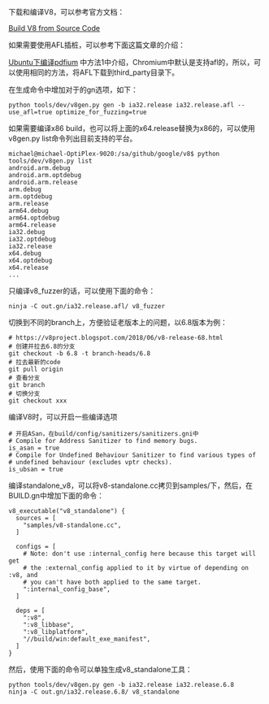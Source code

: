 下载和编译V8，可以参考官方文档：

[Build V8 from Source Code](https://github.com/v8/v8/wiki/Building-from-Source)

如果需要使用AFL插桩，可以参考下面这篇文章的介绍：

[Ubuntu下编译pdfium](https://www.jianshu.com/p/8bb348ba8d61) 中方法1中介绍，Chromium中默认是支持afl的，所以，可以使用相同的方法，将AFL下载到third_party目录下。

在生成命令中增加对于的gn选项，如下：
```
python tools/dev/v8gen.py gen -b ia32.release ia32.release.afl -- use_afl=true optimize_for_fuzzing=true
```

如果需要编译x86 build，也可以将上面的x64.release替换为x86的，可以使用 v8gen.py list命令列出目前支持的平台。
```
michael@michael-OptiPlex-9020:/sa/github/google/v8$ python tools/dev/v8gen.py list
android.arm.debug
android.arm.optdebug
android.arm.release
arm.debug
arm.optdebug
arm.release
arm64.debug
arm64.optdebug
arm64.release
ia32.debug
ia32.optdebug
ia32.release
x64.debug
x64.optdebug
x64.release
...
```

只编译v8_fuzzer的话，可以使用下面的命令：
```
ninja -C out.gn/ia32.release.afl/ v8_fuzzer 
```

切换到不同的branch上，方便验证老版本上的问题，以6.8版本为例：
```
# https://v8project.blogspot.com/2018/06/v8-release-68.html
# 创建并拉去6.8的分支
git checkout -b 6.8 -t branch-heads/6.8
# 拉去最新的code
git pull origin
# 查看分支
git branch
# 切换分支
git checkout xxx
```

编译V8时，可以开启一些编译选项
```
# 开启ASan，在build/config/sanitizers/sanitizers.gni中
# Compile for Address Sanitizer to find memory bugs.
is_asan = true
# Compile for Undefined Behaviour Sanitizer to find various types of
# undefined behaviour (excludes vptr checks).
is_ubsan = true
```

编译standalone_v8，可以将v8-standalone.cc拷贝到samples/下，然后，在BUILD.gn中增加下面的命令：
```
v8_executable("v8_standalone") {
  sources = [
    "samples/v8-standalone.cc",
  ]

  configs = [
    # Note: don't use :internal_config here because this target will get
    # the :external_config applied to it by virtue of depending on :v8, and
    # you can't have both applied to the same target.
    ":internal_config_base",
  ]

  deps = [
    ":v8",
    ":v8_libbase",
    ":v8_libplatform",
    "//build/win:default_exe_manifest",
  ]
}
```

然后，使用下面的命令可以单独生成v8_standalone工具：
```
python tools/dev/v8gen.py gen -b ia32.release ia32.release.6.8
ninja -C out.gn/ia32.release.6.8/ v8_standalone 
```

